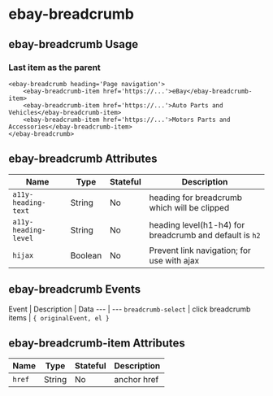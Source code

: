 # ebay-breadcrumb

## ebay-breadcrumb Usage
### Last item as the parent
```marko
<ebay-breadcrumb heading='Page navigation'>
    <ebay-breadcrumb-item href='https://...'>eBay</ebay-breadcrumb-item>
    <ebay-breadcrumb-item href='https://...'>Auto Parts and Vehicles</ebay-breadcrumb-item>
    <ebay-breadcrumb-item href='https://...'>Motors Parts and Accessories</ebay-breadcrumb-item>
</ebay-breadcrumb>
```
## ebay-breadcrumb Attributes

Name | Type | Stateful | Description
--- | --- | --- | ---
`a11y-heading-text` | String | No | heading for breadcrumb which will be clipped
`a11y-heading-level` | String | No | heading level(h1-h4) for breadcrumb and default is `h2`
`hijax` | Boolean | No | Prevent link navigation; for use with ajax

## ebay-breadcrumb Events

Event | Description | Data
--- | ---
`breadcrumb-select` | click breadcrumb items | `{ originalEvent, el }`

## ebay-breadcrumb-item Attributes

Name | Type | Stateful | Description
--- | --- | --- | ---
`href` | String | No | anchor href
